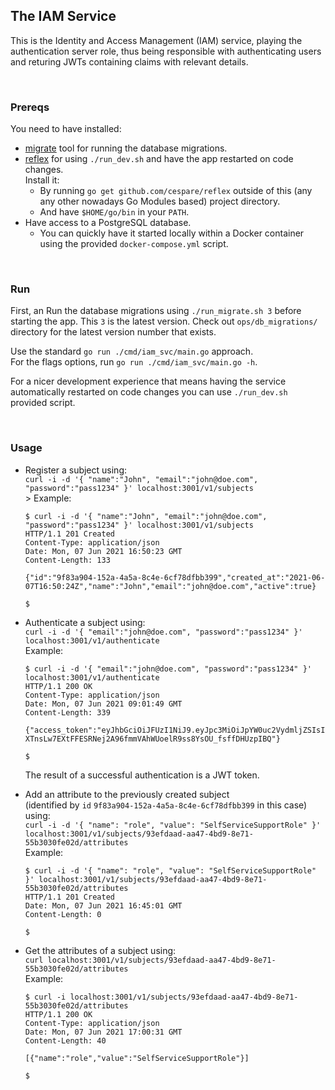 ## The IAM Service

This is the Identity and Access Management (IAM) service, playing the authentication server role, thus being responsible with authenticating users and returing JWTs containing claims with relevant details.

<br/>

### Prereqs

You need to have installed:

- [migrate](https://github.com/golang-migrate/migrate/tree/master/cmd/migrate) tool for running the database migrations.
- [reflex](github.com/cespare/reflex) for using `./run_dev.sh` and have the app restarted on code changes. <br/>
  Install it:
  - By running `go get github.com/cespare/reflex` outside of this (any any other nowadays Go Modules based) project directory.
  - And have `$HOME/go/bin` in your `PATH`.
- Have access to a PostgreSQL database.
  - You can quickly have it started locally within a Docker container using the provided `docker-compose.yml` script.

<br/>

### Run

First, an Run the database migrations using `./run_migrate.sh 3` before starting the app. This `3` is the latest version. Check out `ops/db_migrations/` directory for the latest version number that exists.

Use the standard `go run ./cmd/iam_svc/main.go` approach. <br/>
For the flags options, run `go run ./cmd/iam_svc/main.go -h`.

For a nicer development experience that means having the service automatically restarted on code changes you can use `./run_dev.sh` provided script.

<br/>

### Usage

- Register a subject using:<br/>
  `curl -i -d '{ "name":"John", "email":"john@doe.com", "password":"pass1234" }' localhost:3001/v1/subjects`<br/>>
  Example:

  ```shell
  $ curl -i -d '{ "name":"John", "email":"john@doe.com", "password":"pass1234" }' localhost:3001/v1/subjects
  HTTP/1.1 201 Created
  Content-Type: application/json
  Date: Mon, 07 Jun 2021 16:50:23 GMT
  Content-Length: 133

  {"id":"9f83a904-152a-4a5a-8c4e-6cf78dfbb399","created_at":"2021-06-07T16:50:24Z","name":"John","email":"john@doe.com","active":true}

  $
  ```

- Authenticate a subject using:<br/>
  `curl -i -d '{ "email":"john@doe.com", "password":"pass1234" }' localhost:3001/v1/authenticate`<br/>
  Example:

  ```shell
  $ curl -i -d '{ "email":"john@doe.com", "password":"pass1234" }' localhost:3001/v1/authenticate
  HTTP/1.1 200 OK
  Content-Type: application/json
  Date: Mon, 07 Jun 2021 09:01:49 GMT
  Content-Length: 339

  {"access_token":"eyJhbGciOiJFUzI1NiJ9.eyJpc3MiOiJpYW0uc2VydmljZSIsInN1YiI6IjkzZWZkYWFkLWFhNDctNGJkOS04ZTcxLTU1YjMwMzBmZTAyZCIsImF1ZCI6WyJhbnlvbmUiXSwiZXhwIjoxNjIzMDYwMTA5LjkyMzgzNzIsIm5iZiI6MTYyMzA1NjUwOS45MjM4MzcyLCJpYXQiOjE2MjMwNTY1MDkuOTIzODM3Mn0.jAc6lQ5B7loogHT6sacMzj6ksi7Kmd-XTnsLw7EXtFFESRNej2A96fmmVAhWUoelR9ss8YsOU_fsffDHUzpIBQ"}

  $
  ```

  The result of a successful authentication is a JWT token.

- Add an attribute to the previously created subject<br/>
  (identified by `id` `9f83a904-152a-4a5a-8c4e-6cf78dfbb399` in this case) using:<br/>
  `curl -i -d '{ "name": "role", "value": "SelfServiceSupportRole" }' localhost:3001/v1/subjects/93efdaad-aa47-4bd9-8e71-55b3030fe02d/attributes`<br/>
  Example:

  ```shell
  $ curl -i -d '{ "name": "role", "value": "SelfServiceSupportRole" }' localhost:3001/v1/subjects/93efdaad-aa47-4bd9-8e71-55b3030fe02d/attributes
  HTTP/1.1 201 Created
  Date: Mon, 07 Jun 2021 16:45:01 GMT
  Content-Length: 0

  $
  ```

- Get the attributes of a subject using:<br/>
  `curl localhost:3001/v1/subjects/93efdaad-aa47-4bd9-8e71-55b3030fe02d/attributes`<br/>
  Example:

  ```shell
  $ curl -i localhost:3001/v1/subjects/93efdaad-aa47-4bd9-8e71-55b3030fe02d/attributes
  HTTP/1.1 200 OK
  Content-Type: application/json
  Date: Mon, 07 Jun 2021 17:00:31 GMT
  Content-Length: 40

  [{"name":"role","value":"SelfServiceSupportRole"}]

  $
  ```
